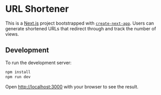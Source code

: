 # URL Shortener

This is a [Next.js](https://nextjs.org) project bootstrapped with [`create-next-app`](https://nextjs.org/docs/app/api-reference/cli/create-next-app). Users can generate shortened URLs that redirect through and track the number of views.

## Development

To run the development server:

```bash
npm install
npm run dev
```

Open [http://localhost:3000](http://localhost:3000) with your browser to see the result.
